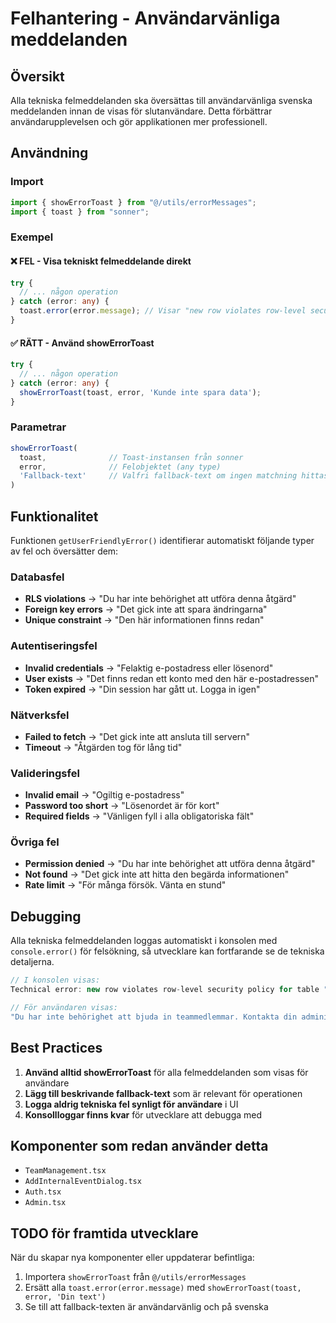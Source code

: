 # Felhantering - Användarvänliga meddelanden

## Översikt

Alla tekniska felmeddelanden ska översättas till användarvänliga svenska meddelanden innan de visas för slutanvändare. Detta förbättrar användarupplevelsen och gör applikationen mer professionell.

## Användning

### Import

```typescript
import { showErrorToast } from "@/utils/errorMessages";
import { toast } from "sonner";
```

### Exempel

#### ❌ FEL - Visa tekniskt felmeddelande direkt
```typescript
try {
  // ... någon operation
} catch (error: any) {
  toast.error(error.message); // Visar "new row violates row-level security policy"
}
```

#### ✅ RÄTT - Använd showErrorToast
```typescript
try {
  // ... någon operation
} catch (error: any) {
  showErrorToast(toast, error, 'Kunde inte spara data');
}
```

### Parametrar

```typescript
showErrorToast(
  toast,              // Toast-instansen från sonner
  error,              // Felobjektet (any type)
  'Fallback-text'     // Valfri fallback-text om ingen matchning hittas
)
```

## Funktionalitet

Funktionen `getUserFriendlyError()` identifierar automatiskt följande typer av fel och översätter dem:

### Databasfel
- **RLS violations** → "Du har inte behörighet att utföra denna åtgärd"
- **Foreign key errors** → "Det gick inte att spara ändringarna"
- **Unique constraint** → "Den här informationen finns redan"

### Autentiseringsfel
- **Invalid credentials** → "Felaktig e-postadress eller lösenord"
- **User exists** → "Det finns redan ett konto med den här e-postadressen"
- **Token expired** → "Din session har gått ut. Logga in igen"

### Nätverksfel
- **Failed to fetch** → "Det gick inte att ansluta till servern"
- **Timeout** → "Åtgärden tog för lång tid"

### Valideringsfel
- **Invalid email** → "Ogiltig e-postadress"
- **Password too short** → "Lösenordet är för kort"
- **Required fields** → "Vänligen fyll i alla obligatoriska fält"

### Övriga fel
- **Permission denied** → "Du har inte behörighet att utföra denna åtgärd"
- **Not found** → "Det gick inte att hitta den begärda informationen"
- **Rate limit** → "För många försök. Vänta en stund"

## Debugging

Alla tekniska felmeddelanden loggas automatiskt i konsolen med `console.error()` för felsökning, så utvecklare kan fortfarande se de tekniska detaljerna.

```typescript
// I konsolen visas:
Technical error: new row violates row-level security policy for table "team_invitations"

// För användaren visas:
"Du har inte behörighet att bjuda in teammedlemmar. Kontakta din administratör."
```

## Best Practices

1. **Använd alltid showErrorToast** för alla felmeddelanden som visas för användare
2. **Lägg till beskrivande fallback-text** som är relevant för operationen
3. **Logga aldrig tekniska fel synligt för användare** i UI
4. **Konsollloggar finns kvar** för utvecklare att debugga med

## Komponenter som redan använder detta

- `TeamManagement.tsx`
- `AddInternalEventDialog.tsx`
- `Auth.tsx`
- `Admin.tsx`

## TODO för framtida utvecklare

När du skapar nya komponenter eller uppdaterar befintliga:

1. Importera `showErrorToast` från `@/utils/errorMessages`
2. Ersätt alla `toast.error(error.message)` med `showErrorToast(toast, error, 'Din text')`
3. Se till att fallback-texten är användarvänlig och på svenska
